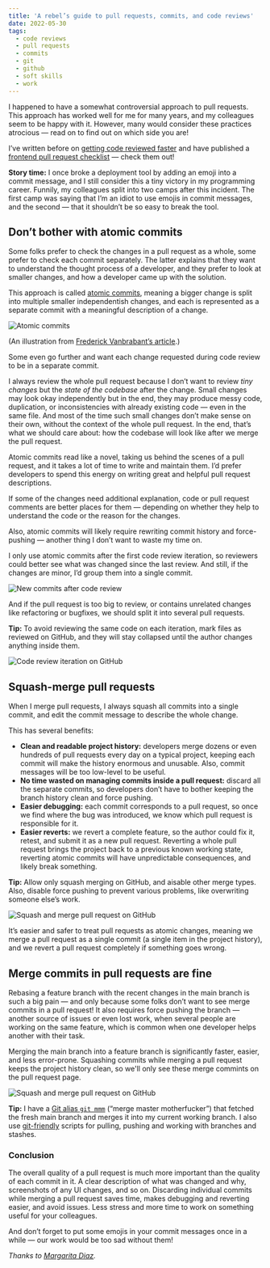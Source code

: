 ```yaml
---
title: 'A rebel’s guide to pull requests, commits, and code reviews'
date: 2022-05-30
tags:
  - code reviews
  - pull requests
  - commits
  - git
  - github
  - soft skills
  - work
---
```


I happened to have a somewhat controversial approach to pull requests. This approach has worked well for me for many years, and my colleagues seem to be happy with it. However, many would consider these practices atrocious — read on to find out on which side you are!

I’ve written before on [getting code reviewed faster](/blog/faster-code-reviews/) and have published a [frontend pull request checklist](https://github.com/sapegin/frontend-pull-request-checklist) — check them out!

**Story time:** I once broke a deployment tool by adding an emoji into a commit message, and I still consider this a tiny victory in my programming career. Funnily, my colleagues split into two camps after this incident. The first camp was saying that I’m an idiot to use emojis in commit messages, and the second — that it shouldn’t be so easy to break the tool.

## Don’t bother with atomic commits

Some folks prefer to check the changes in a pull request as a whole, some prefer to check each commit separately. The latter explains that they want to understand the thought process of a developer, and they prefer to look at smaller changes, and how a developer came up with the solution.

This approach is called [atomic commits](https://www.codewithjason.com/atomic-commits/), meaning a bigger change is split into multiple smaller independentish changes, and each is represented as a separate commit with a meaningful description of a change.

![Atomic commits](/images/atomic-commits.png)

(An illustration from [Frederick Vanbrabant’s article](https://www.frederickvanbrabant.com/posts/atomic-commits).)

Some even go further and want each change requested during code review to be in a separate commit.

I always review the whole pull request because I don’t want to review _tiny changes_ but the _state of the codebase_ after the change. Small changes may look okay independently but in the end, they may produce messy code, duplication, or inconsistencies with already existing code — even in the same file. And most of the time such small changes don’t make sense on their own, without the context of the whole pull request. In the end, that’s what we should care about: how the codebase will look like after we merge the pull request.

Atomic commits read like a novel, taking us behind the scenes of a pull request, and it takes a lot of time to write and maintain them. I’d prefer developers to spend this energy on writing great and helpful pull request descriptions.

If some of the changes need additional explanation, code or pull request comments are better places for them — depending on whether they help to understand the code or the reason for the changes.

Also, atomic commits will likely require rewriting commit history and force-pushing — another thing I don’t want to waste my time on.

I only use atomic commits after the first code review iteration, so reviewers could better see what was changed since the last review. And still, if the changes are minor, I’d group them into a single commit.

![New commits after code review](/images/post-code-review-commits.png)

And if the pull request is too big to review, or contains unrelated changes like refactoring or bugfixes, we should split it into several pull requests.

**Tip:** To avoid reviewing the same code on each iteration, mark files as reviewed on GitHub, and they will stay collapsed until the author changes anything inside them.

![Code review iteration on GitHub](/images/github-rereview.png)

## Squash-merge pull requests

When I merge pull requests, I always squash all commits into a single commit, and edit the commit message to describe the whole change.

This has several benefits:

- **Clean and readable project history:** developers merge dozens or even hundreds of pull requests every day on a typical project, keeping each commit will make the history enormous and unusable. Also, commit messages will be too low-level to be useful.
- **No time wasted on managing commits inside a pull request:** discard all the separate commits, so developers don’t have to bother keeping the branch history clean and force pushing.
- **Easier debugging:** each commit corresponds to a pull request, so once we find where the bug was introduced, we know which pull request is responsible for it.
- **Easier reverts:** we revert a complete feature, so the author could fix it, retest, and submit it as a new pull request. Reverting a whole pull request brings the project back to a previous known working state, reverting atomic commits will have unpredictable consequences, and likely break something.

**Tip:** Allow only squash merging on GitHub, and aisable other merge types. Also, disable force pushing to prevent various problems, like overwriting someone else’s work.

![Squash and merge pull request on GitHub](/images/squash-and-merge.png)

It’s easier and safer to treat pull requests as atomic changes, meaning we merge a pull request as a single commit (a single item in the project history), and we revert a pull request completely if something goes wrong.

## Merge commits in pull requests are fine

Rebasing a feature branch with the recent changes in the main branch is such a big pain — and only because some folks don’t want to see merge commits in a pull request! It also requires force pushing the branch — another source of issues or even lost work, when several people are working on the same feature, which is common when one developer helps another with their task.

Merging the main branch into a feature branch is significantly faster, easier, and less error-prone. Squashing commits while merging a pull request keeps the project history clean, so we'll only see these merge commints on the pull request page.

![Squash and merge pull request on GitHub](/images/atomic-pull-requests.png)

**Tip:** I have a [Git alias `git mmm`](https://github.com/sapegin/dotfiles/blob/a051afa17b618e7929aabafefdbb7e676513a72a/tilde/.gitconfig#L37-L38) (“merge master motherfucker”) that fetched the fresh main branch and merges it into my current working branch. I also use [git-friendly](https://github.com/git-friendly/git-friendly) scripts for pulling, pushing and working with branches and stashes.

### Conclusion

The overall quality of a pull request is much more important than the quality of each commit in it. A clear description of what was changed and why, screenshots of any UI changes, and so on. Discarding individual commits while merging a pull request saves time, makes debugging and reverting easier, and avoid issues. Less stress and more time to work on something useful for your colleagues.

And don’t forget to put some emojis in your commit messages once in a while — our work would be too sad without them!

*Thanks to [Margarita Diaz](https://drtaco.net/).*
